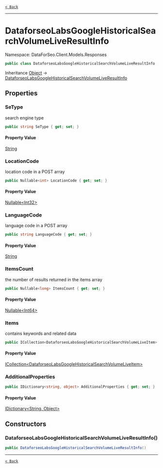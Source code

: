 [`< Back`](./)

---

# DataforseoLabsGoogleHistoricalSearchVolumeLiveResultInfo

Namespace: DataForSeo.Client.Models.Responses

```csharp
public class DataforseoLabsGoogleHistoricalSearchVolumeLiveResultInfo
```

Inheritance [Object](https://docs.microsoft.com/en-us/dotnet/api/system.object) → [DataforseoLabsGoogleHistoricalSearchVolumeLiveResultInfo](./dataforseo.client.models.responses.dataforseolabsgooglehistoricalsearchvolumeliveresultinfo)

## Properties

### **SeType**

search engine type

```csharp
public string SeType { get; set; }
```

#### Property Value

[String](https://docs.microsoft.com/en-us/dotnet/api/system.string)<br>

### **LocationCode**

location code in a POST array

```csharp
public Nullable<int> LocationCode { get; set; }
```

#### Property Value

[Nullable&lt;Int32&gt;](https://docs.microsoft.com/en-us/dotnet/api/system.nullable-1)<br>

### **LanguageCode**

language code in a POST array

```csharp
public string LanguageCode { get; set; }
```

#### Property Value

[String](https://docs.microsoft.com/en-us/dotnet/api/system.string)<br>

### **ItemsCount**

the number of results returned in the items array

```csharp
public Nullable<long> ItemsCount { get; set; }
```

#### Property Value

[Nullable&lt;Int64&gt;](https://docs.microsoft.com/en-us/dotnet/api/system.nullable-1)<br>

### **Items**

contains keywords and related data

```csharp
public ICollection<DataforseoLabsGoogleHistoricalSearchVolumeLiveItem> Items { get; set; }
```

#### Property Value

[ICollection&lt;DataforseoLabsGoogleHistoricalSearchVolumeLiveItem&gt;](./dataforseo.client.models.dataforseolabsgooglehistoricalsearchvolumeliveitem)<br>

### **AdditionalProperties**

```csharp
public IDictionary<string, object> AdditionalProperties { get; set; }
```

#### Property Value

[IDictionary&lt;String, Object&gt;](https://docs.microsoft.com/en-us/dotnet/api/system.collections.generic.idictionary-2)<br>

## Constructors

### **DataforseoLabsGoogleHistoricalSearchVolumeLiveResultInfo()**

```csharp
public DataforseoLabsGoogleHistoricalSearchVolumeLiveResultInfo()
```

---

[`< Back`](./)
